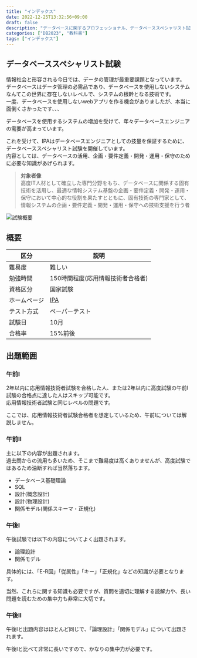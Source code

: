 ```yaml
---
title: "インデックス"
date: 2022-12-25T13:32:56+09:00
draft: false
description: "データベースに関するプロフェッショナル、データベーススペシャリスト試験について！"
categories: ["DB2023", "教科書"]
tags: ["インデックス"]
---
```


## データベーススペシャリスト試験

情報社会と形容される今日では、データの管理が最重要課題となっています。  
データベースはデータ管理の必需品であり、データベースを使用しないシステムなんてこの世界に存在しないレベルで、システムの根幹となる技術です。  
一度、データベースを使用しないwebアプリを作る機会がありましたが、本当に面倒くさかったです、、、  

データベースを使用するシステムの増加を受けて、年々データベースエンジニアの需要が高まっています。  

これを受けて、IPAはデータベースエンジニアとしての技量を保証するために、データベーススペシャリスト試験を開催しています。  
内容としては、データベースの活用、企画・要件定義・開発・運用・保守のために必要な知識があげられます。  

> **対象者像**  
> 高度IT人材として確立した専門分野をもち、データベースに関係する固有技術を活用し、最適な情報システム基盤の企画・要件定義・開発・運用・保守において中心的な役割を果たすとともに、固有技術の専門家として、情報システムの企画・要件定義・開発・運用・保守への技術支援を行う者  

![試験概要](../img/structOfExam.png)  

## 概要

| 区分 | 説明 |
| ---- | ---- |
| 難易度 | 難しい |
| 勉強時間 | 150時間程度(応用情報技術者合格者) |
| 資格区分 | 国家試験 |
| ホームページ | [IPA](https://www.jitec.ipa.go.jp/1_11seido/db.html) |
| テスト方式 | ペーパーテスト |
| 試験日 | 10月 |
| 合格率 | 15%前後 |

## 出題範囲

### 午前Ⅰ

2年以内に応用情報技術者試験を合格した人、または2年以内に高度試験の午前Ⅰ試験の合格点に達した人はスキップ可能です。  
応用情報技術者試験と同じレベルの問題です。  

ここでは、応用情報技術者試験合格者を想定しているため、午前Ⅰについては解説しません。  

### 午前Ⅱ

主に以下の内容が出題されます。  
過去問からの流用も多いため、そこまで難易度は高くありませんが、高度試験ではあるため油断すれば当然落ちます。  

- データベース基礎理論
- SQL
- 設計(概念設計)
- 設計(物理設計)
- 関係モデル(関係スキーマ・正規化)

### 午後Ⅰ

午後試験では以下の内容についてよく出題されます。  

- 論理設計
- 関係モデル

具体的には、「E-R図」「従属性」「キー」「正規化」などの知識が必要となります。  

当然、これらに関する知識も必要ですが、質問を適切に理解する読解力や、長い問題を読むための集中力も非常に大切です。  

### 午後Ⅱ

午後Ⅰと出題内容はほとんど同じで、「論理設計」「関係モデル」について出題されます。

午後Ⅰと比べて非常に長いですので、かなりの集中力が必要です。
